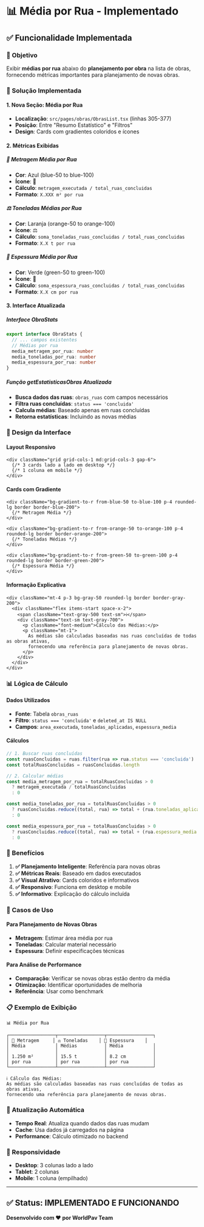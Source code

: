 # 📊 Média por Rua - Implementado

## ✅ Funcionalidade Implementada

### 🎯 Objetivo
Exibir **médias por rua** abaixo do **planejamento por obra** na lista de obras, fornecendo métricas importantes para planejamento de novas obras.

### 🔧 Solução Implementada

#### 1. **Nova Seção: Média por Rua**
- **Localização**: `src/pages/obras/ObrasList.tsx` (linhas 305-377)
- **Posição**: Entre "Resumo Estatístico" e "Filtros"
- **Design**: Cards com gradientes coloridos e ícones

#### 2. **Métricas Exibidas**

##### **📏 Metragem Média por Rua**
- **Cor**: Azul (blue-50 to blue-100)
- **Ícone**: 📏
- **Cálculo**: `metragem_executada / total_ruas_concluidas`
- **Formato**: `X.XXX m² por rua`

##### **⚖️ Toneladas Médias por Rua**
- **Cor**: Laranja (orange-50 to orange-100)
- **Ícone**: ⚖️
- **Cálculo**: `soma_toneladas_ruas_concluidas / total_ruas_concluidas`
- **Formato**: `X.X t por rua`

##### **📐 Espessura Média por Rua**
- **Cor**: Verde (green-50 to green-100)
- **Ícone**: 📐
- **Cálculo**: `soma_espessura_ruas_concluidas / total_ruas_concluidas`
- **Formato**: `X.X cm por rua`

#### 3. **Interface Atualizada**

##### **Interface ObraStats**
```typescript
export interface ObraStats {
  // ... campos existentes
  // Médias por rua
  media_metragem_por_rua: number
  media_toneladas_por_rua: number
  media_espessura_por_rua: number
}
```

##### **Função getEstatisticasObras Atualizada**
- **Busca dados das ruas**: `obras_ruas` com campos necessários
- **Filtra ruas concluídas**: `status === 'concluida'`
- **Calcula médias**: Baseado apenas em ruas concluídas
- **Retorna estatísticas**: Incluindo as novas médias

### 🎨 Design da Interface

#### **Layout Responsivo**
```tsx
<div className="grid grid-cols-1 md:grid-cols-3 gap-6">
  {/* 3 cards lado a lado em desktop */}
  {/* 1 coluna em mobile */}
</div>
```

#### **Cards com Gradiente**
```tsx
<div className="bg-gradient-to-r from-blue-50 to-blue-100 p-4 rounded-lg border border-blue-200">
  {/* Metragem Média */}
</div>

<div className="bg-gradient-to-r from-orange-50 to-orange-100 p-4 rounded-lg border border-orange-200">
  {/* Toneladas Médias */}
</div>

<div className="bg-gradient-to-r from-green-50 to-green-100 p-4 rounded-lg border border-green-200">
  {/* Espessura Média */}
</div>
```

#### **Informação Explicativa**
```tsx
<div className="mt-4 p-3 bg-gray-50 rounded-lg border border-gray-200">
  <div className="flex items-start space-x-2">
    <span className="text-gray-500 text-sm">ℹ️</span>
    <div className="text-sm text-gray-700">
      <p className="font-medium">Cálculo das Médias:</p>
      <p className="mt-1">
        As médias são calculadas baseadas nas ruas concluídas de todas as obras ativas, 
        fornecendo uma referência para planejamento de novas obras.
      </p>
    </div>
  </div>
</div>
```

### 📊 Lógica de Cálculo

#### **Dados Utilizados**
- **Fonte**: Tabela `obras_ruas`
- **Filtro**: `status === 'concluida'` e `deleted_at IS NULL`
- **Campos**: `area_executada`, `toneladas_aplicadas`, `espessura_media`

#### **Cálculos**
```typescript
// 1. Buscar ruas concluídas
const ruasConcluidas = ruas.filter(rua => rua.status === 'concluida')
const totalRuasConcluidas = ruasConcluidas.length

// 2. Calcular médias
const media_metragem_por_rua = totalRuasConcluidas > 0 
  ? metragem_executada / totalRuasConcluidas 
  : 0

const media_toneladas_por_rua = totalRuasConcluidas > 0
  ? ruasConcluidas.reduce((total, rua) => total + (rua.toneladas_aplicadas || 0), 0) / totalRuasConcluidas
  : 0

const media_espessura_por_rua = totalRuasConcluidas > 0
  ? ruasConcluidas.reduce((total, rua) => total + (rua.espessura_media || 0), 0) / totalRuasConcluidas
  : 0
```

### 🚀 Benefícios

1. **✅ Planejamento Inteligente**: Referência para novas obras
2. **✅ Métricas Reais**: Baseado em dados executados
3. **✅ Visual Atrativo**: Cards coloridos e informativos
4. **✅ Responsivo**: Funciona em desktop e mobile
5. **✅ Informativo**: Explicação do cálculo incluída

### 🎯 Casos de Uso

#### **Para Planejamento de Novas Obras**
- **Metragem**: Estimar área média por rua
- **Toneladas**: Calcular material necessário
- **Espessura**: Definir especificações técnicas

#### **Para Análise de Performance**
- **Comparação**: Verificar se novas obras estão dentro da média
- **Otimização**: Identificar oportunidades de melhoria
- **Referência**: Usar como benchmark

### 📋 Exemplo de Exibição

```
📊 Média por Rua

┌─────────────────┬─────────────────┬─────────────────┐
│ 📏 Metragem     │ ⚖️ Toneladas    │ 📐 Espessura    │
│ Média           │ Médias          │ Média           │
│                 │                 │                 │
│ 1.250 m²        │ 15.5 t          │ 8.2 cm          │
│ por rua         │ por rua         │ por rua         │
└─────────────────┴─────────────────┴─────────────────┘

ℹ️ Cálculo das Médias:
As médias são calculadas baseadas nas ruas concluídas de todas as obras ativas, 
fornecendo uma referência para planejamento de novas obras.
```

### 🔄 Atualização Automática

- **Tempo Real**: Atualiza quando dados das ruas mudam
- **Cache**: Usa dados já carregados na página
- **Performance**: Cálculo otimizado no backend

### 📱 Responsividade

- **Desktop**: 3 colunas lado a lado
- **Tablet**: 2 colunas
- **Mobile**: 1 coluna (empilhado)

---

## ✅ Status: IMPLEMENTADO E FUNCIONANDO

**Desenvolvido com ❤️ por WorldPav Team**

